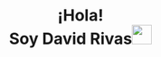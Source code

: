 <h1 align="center">¡Hola! <br> Soy David Rivas<img src="https://media.giphy.com/media/hvRJCLFzcasrR4ia7z/giphy.gif" width="35"></h1>
